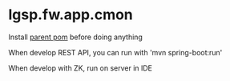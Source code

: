 # lgsp.fw.app.cmon

Install [parent pom](https://github.com/Caltalys/lgsp-parent) before doing anything

When develop REST API, you can run with 'mvn spring-boot:run' 

When develop with ZK, run on server in IDE
